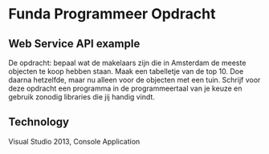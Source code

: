 # Funda Programmeer Opdracht

## Web Service API example

De opdracht: bepaal wat de makelaars zijn die in Amsterdam de meeste objecten te koop hebben staan. 
Maak een tabelletje van de top 10. Doe daarna hetzelfde, maar nu alleen voor de objecten met een tuin. 
Schrijf voor deze opdracht een programma in de programmeertaal van je keuze en gebruik zonodig libraries die jij handig vindt.

## Technology

Visual Studio 2013, Console Application